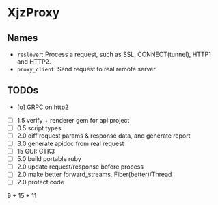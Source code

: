XjzProxy
=========

## Names

* `reslover`: Process a request, such as SSL, CONNECT(tunnel), HTTP1 and HTTP2.
* `proxy_client`: Send request to real remote server


## TODOs

- [o] GRPC on http2
- [ ] 1.5 verify + renderer gem for api project
- [ ] 0.5 script types
- [ ] 2.0 diff request params & response data, and generate report
- [ ] 3.0 generate apidoc from real request
- [ ] 15  GUI: GTK3 
- [ ] 5.0 build portable ruby
- [ ] 2.0 update request/response before process
- [ ] 2.0 make better forward_streams. Fiber(better)/Thread 
- [ ] 2.0 protect code

9 + 15 + 11
